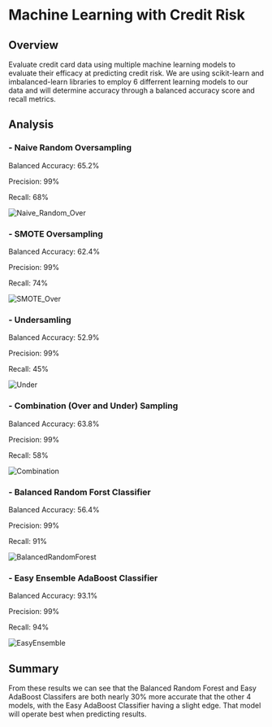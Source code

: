 # Machine Learning with Credit Risk

## Overview

Evaluate credit card data using multiple machine learning models to evaluate their efficacy at predicting credit risk. We are using scikit-learn and imbalanced-learn libraries to employ 6 differrent learning models to our data and will determine accuracy through a balanced accuracy score and recall metrics.

## Analysis

### - Naive Random Oversampling
Balanced Accuracy: 65.2%

Precision: 99%

Recall: 68%


![Naive_Random_Over](https://user-images.githubusercontent.com/108296899/201088901-368fe4fa-d540-4747-82aa-4475323a7207.png)

### - SMOTE Oversampling
Balanced Accuracy: 62.4%

Precision: 99%

Recall: 74%

![SMOTE_Over](https://user-images.githubusercontent.com/108296899/201088916-16d07fc4-3939-4e8f-bd55-3ca3d92e2e05.png)

### - Undersamling
Balanced Accuracy: 52.9%

Precision: 99%

Recall: 45%

![Under](https://user-images.githubusercontent.com/108296899/201088968-2c8a3ba4-a388-419b-8928-8f21e368bd8b.png)

### - Combination (Over and Under) Sampling
Balanced Accuracy: 63.8%

Precision: 99%

Recall: 58%

![Combination](https://user-images.githubusercontent.com/108296899/201088983-0e51e8af-335f-4862-9763-2e057ee5a3ed.png)

### - Balanced Random Forst Classifier
Balanced Accuracy: 56.4%

Precision: 99%

Recall: 91%

![BalancedRandomForest](https://user-images.githubusercontent.com/108296899/201089022-ec892f5f-d133-4169-bd7d-9939fce646fe.png)

### - Easy Ensemble AdaBoost Classifier
Balanced Accuracy: 93.1%

Precision: 99%

Recall: 94%

![EasyEnsemble](https://user-images.githubusercontent.com/108296899/201089036-2c63995b-6601-406a-91a6-36d5bf0de84a.png)

## Summary
From these results we can see that the Balanced Random Forest and Easy AdaBoost Classifers are both nearly 30% more accurate that the other 4 models, with the Easy AdaBoost Classifier having a slight edge. That model will operate best when predicting results.
